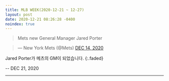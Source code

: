 ```yaml
---
title: MLB WEEK(2020-12-21 ~ 12-27)
layout: post
date: 2020-12-21 08:26:28 -0400
noindex: true
---
```


> Mets new General Manager Jared Porter

<script async src="//platform.twitter.com/widgets.js" charset="utf-8"></script>
<blockquote class="twitter-tweet" data-lang="en">
  &mdash; New York Mets (@Mets)
  <a href="https://twitter.com/Mets/status/1338220148755476483">DEC 14, 2020</a>
</blockquote>

Jared Porter가 메츠의 GM이 되었습니다.
{:.faded}

 -- DEC 21, 2020

---
